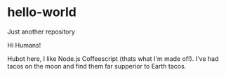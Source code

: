 # hello-world
Just another repository

Hi Humans!

Hubot here, I like Node.js Coffeescript (thats what I'm made of!).
I've had tacos on the moon and find them far supperior to Earth tacos.
